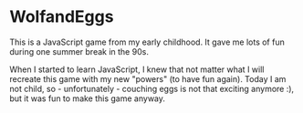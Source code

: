 # WolfandEggs
This is a JavaScript game from my early childhood. It gave me lots of fun during one summer break in the 90s.

When I started to learn JavaScript, I knew that not matter what I will recreate this game with my new "powers" (to have fun again). Today I am not child, so - unfortunately - couching eggs is not that exciting anymore :), but it was fun to make this game anyway.
